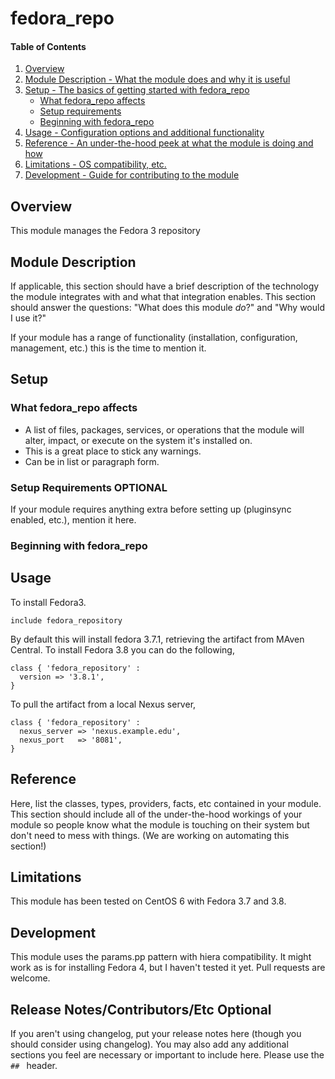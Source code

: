 # fedora_repo

#### Table of Contents

1. [Overview](#overview)
2. [Module Description - What the module does and why it is useful](#module-description)
3. [Setup - The basics of getting started with fedora_repo](#setup)
    * [What fedora_repo affects](#what-fedora_repo-affects)
    * [Setup requirements](#setup-requirements)
    * [Beginning with fedora_repo](#beginning-with-fedora_repo)
4. [Usage - Configuration options and additional functionality](#usage)
5. [Reference - An under-the-hood peek at what the module is doing and how](#reference)
5. [Limitations - OS compatibility, etc.](#limitations)
6. [Development - Guide for contributing to the module](#development)

## Overview

This module manages the Fedora 3 repository

## Module Description

If applicable, this section should have a brief description of the technology
the module integrates with and what that integration enables. This section
should answer the questions: "What does this module *do*?" and "Why would I use
it?"

If your module has a range of functionality (installation, configuration,
management, etc.) this is the time to mention it.

## Setup

### What fedora_repo affects

* A list of files, packages, services, or operations that the module will alter,
  impact, or execute on the system it's installed on.
* This is a great place to stick any warnings.
* Can be in list or paragraph form.

### Setup Requirements **OPTIONAL**

If your module requires anything extra before setting up (pluginsync enabled,
etc.), mention it here.

### Beginning with fedora_repo


## Usage

To install Fedora3.

    include fedora_repository

By default this will install fedora 3.7.1, retrieving the artifact from MAven Central. To install Fedora 3.8 you can do the following,

    class { 'fedora_repository' :
      version => '3.8.1',
    }

To pull the artifact from a local Nexus server,

    class { 'fedora_repository' :
      nexus_server => 'nexus.example.edu',
      nexus_port   => '8081',
    }

## Reference

Here, list the classes, types, providers, facts, etc contained in your module.
This section should include all of the under-the-hood workings of your module so
people know what the module is touching on their system but don't need to mess
with things. (We are working on automating this section!)

## Limitations

This module has been tested on CentOS 6 with Fedora 3.7 and 3.8.  

## Development

This module uses the params.pp pattern with hiera compatibility.  It might work as is for installing Fedora 4, but I haven't tested it yet.  Pull requests are welcome.

## Release Notes/Contributors/Etc **Optional**

If you aren't using changelog, put your release notes here (though you should
consider using changelog). You may also add any additional sections you feel are
necessary or important to include here. Please use the `## ` header.

